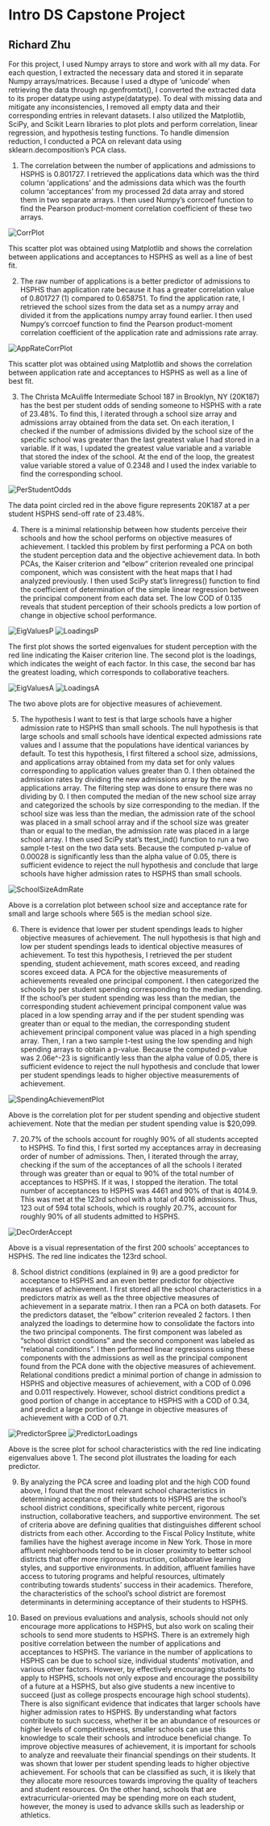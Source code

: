 # Intro DS Capstone Project
## Richard Zhu

For this project, I used Numpy arrays to store and work with all my data. For each question, I extracted the necessary data and stored it in separate Numpy arrays/matrices. Because I used a dtype of ‘unicode’ when retrieving the data through np.genfromtxt(), I converted the extracted data to its proper datatype using astype(datatype). To deal with missing data and mitigate any inconsistencies, I removed all empty data and their corresponding entries in relevant datasets. I also utilized the Matplotlib, SciPy, and Scikit Learn libraries to plot plots and perform correlation, linear regression, and hypothesis testing functions. To handle dimension reduction, I conducted a PCA on relevant data using sklearn.decomposition’s PCA class.

1) The correlation between the number of applications and admissions to HSPHS is 0.801727. I retrieved the applications data which was the third column ‘applications’ and the admissions data which was the fourth column ‘acceptances’ from my processed 2d data array and stored them in two separate arrays. I then used Numpy’s corrcoef function to find the Pearson product-moment correlation coefficient of these two arrays. 

![CorrPlot](CorrPlot.png)

This scatter plot was obtained using Matplotlib and shows the correlation between applications and acceptances to HSPHS as well as a line of best fit.

2) The raw number of applications is a better predictor of admissions to HSPHS than application rate because it has a greater correlation value of 0.801727 (1) compared to 0.658751. To find the application rate, I retrieved the school sizes from the data set as a numpy array and divided it from the applications numpy array found earlier. I then used Numpy’s corrcoef function to find the Pearson product-moment correlation coefficient of the application rate and admissions rate array.

![AppRateCorrPlot](AppRateCorrPlot.png)

This scatter plot was obtained using Matplotlib and shows the correlation between application rate and acceptances to HSPHS as well as a line of best fit.

3) The Christa McAuliffe Intermediate School 187 in Brooklyn, NY (20K187) has the best per student odds of sending someone to HSPHS with a rate of 23.48%. To find this, I iterated through a school size array and admissions array obtained from the data set. On each iteration, I checked if the number of admissions divided by the school size of the specific school was greater than the last greatest value I had stored in a variable. If it was, I updated the greatest value variable and a variable that stored the index of the school. At the end of the loop, the greatest value variable stored a value of 0.2348 and I used the index variable to find the corresponding school.

![PerStudentOdds](PerStudentOdds.png)

The data point circled red in the above figure represents 20K187 at a per student HSPHS send-off rate of 23.48%.

4) There is a minimal relationship between how students perceive their schools and how the school performs on objective measures of achievement. I tackled this problem by first performing a PCA on both the student perception data and the objective achievement data. In both PCAs, the Kaiser criterion and “elbow” criterion revealed one principal component, which was consistent with the heat maps that I had analyzed previously. I then used SciPy stat’s linregress() function to find the coefficient of determination of the simple linear regression between the principal component from each data set. The low COD of 0.135 reveals that student perception of their schools predicts a low portion of change in objective school performance. 

![EigValuesP](EigValuesP.png)
![LoadingsP](LoadingsP.png)

The first plot shows the sorted eigenvalues for student perception with the red line indicating the Kaiser criterion line. The second plot is the loadings, which indicates the weight of each factor. In this case, the second bar has the greatest loading, which corresponds to collaborative teachers.

![EigValuesA](EigValuesA.png)
![LoadingsA](LoadingsA.png)

The two above plots are for objective measures of achievement.

5) The hypothesis I want to test is that large schools have a higher admission rate to HSPHS than small schools. The null hypothesis is that large schools and small schools have identical expected admissions rate values and I assume that the populations have identical variances by default. To test this hypothesis, I first filtered a school size, admissions, and applications array obtained from my data set for only values corresponding to application values greater than 0. I then obtained the admission rates by dividing the new admissions array by the new applications array. The filtering step was done to ensure there was no dividing by 0. I then computed the median of the new school size array and categorized the schools by size corresponding to the median. If the school size was less than the median, the admission rate of the school was placed in a small school array and if the school size was greater than or equal to the median, the admission rate was placed in a large school array. I then used SciPy stat’s ttest_ind() function to run a two sample t-test on the two data sets. Because the computed p-value of 0.00028 is significantly less than the alpha value of 0.05, there is sufficient evidence to reject the null hypothesis and conclude that large schools have higher admission rates to HSPHS than small schools.

![SchoolSizeAdmRate](SchoolSizeAdmRate.png)

Above is a correlation plot between school size and acceptance rate for small and large schools where 565 is the median school size.

6) There is evidence that lower per student spendings leads to higher objective measures of achievement. The null hypothesis is that high and low per student spendings leads to identical objective measures of achievement. To test this hypothesis, I retrieved the per student spending, student achievement, math scores exceed, and reading scores exceed data. A PCA for the objective measurements of achievements revealed one principal component. I then categorized the schools by per student spending corresponding to the median spending. If the school’s per student spending was less than the median, the corresponding student achievement principal component value was placed in a low spending array and if the per student spending was greater than or equal to the median, the corresponding student achievement principal component value was placed in a high spending array. Then, I ran a two sample t-test using the low spending and high spending arrays to obtain a p-value. Because the computed p-value was 2.06e^-23 is significantly less than the alpha value of 0.05, there is sufficient evidence to reject the null hypothesis and conclude that lower per student spendings leads to higher objective measurements of achievement.

![SpendingAchievementPlot](SpendingAchievementPlot.png)

Above is the correlation plot for per student spending and objective student achievement. Note that the median per student spending value is $20,099. 

7) 20.7% of the schools account for roughly 90% of all students accepted to HSPHS. To find this, I first sorted my acceptances array in decreasing order of number of admissions. Then, I iterated through the array, checking if the sum of the acceptances of all the schools I iterated through was greater than or equal to 90% of the total number of acceptances to HSPHS. If it was, I stopped the iteration. The total number of acceptances to HSPHS was 4461 and 90% of that is 4014.9. This was met at the 123rd school with a total of 4016 admissions. Thus, 123 out of 594 total schools, which is roughly 20.7%, account for roughly 90% of all students admitted to HSPHS.

![DecOrderAccept](DecOrderAccept.png)

Above is a visual representation of the first 200 schools’ acceptances to HSPHS. The red line indicates the 123rd school.

8) School district conditions (explained in 9) are a good predictor for acceptance to HSPHS and an even better predictor for objective measures of achievement. I first stored all the school characteristics in a predictors matrix as well as the three objective measures of achievement in a separate matrix. I then ran a PCA on both datasets. For the predictors dataset, the “elbow” criterion revealed 2 factors. I then analyzed the loadings to determine how to consolidate the factors into the two principal components. The first component was labeled as “school district conditions” and the second component was labeled as “relational conditions”. I then performed linear regressions using these components with the admissions as well as the principal component found from the PCA done with the objective measures of achievement. Relational conditions predict a minimal portion of change in admission to HSPHS and objective measures of achievement, with a COD of 0.096 and 0.011 respectively. However, school district conditions predict a good portion of change in acceptance to HSPHS with a COD of 0.34, and predict a large portion of change in objective measures of achievement with a COD of 0.71.

![PredictorSpree](PredictorScree.png)
![PredictorLoadings](PredictorLoadings.png)

Above is the scree plot for school characteristics with the red line indicating eigenvalues above 1. The second plot illustrates the loading for each predictor. 

9) By analyzing the PCA scree and loading plot and the high COD found above, I found that the most relevant school characteristics in determining acceptance of their students to HSPHS are the school’s school district conditions, specifically white percent, rigorous instruction, collaborative teachers, and supportive environment. The set of criteria above are defining qualities that distinguishes different school districts from each other. According to the Fiscal Policy Institute, white families have the highest average income in New York. Those in more affluent neighborhoods tend to be in closer proximity to better school districts that offer more rigorous instruction, collaborative learning styles, and supportive environments. In addition, affluent families have access to tutoring programs and helpful resources, ultimately contributing towards students’ success in their academics. Therefore, the characteristics of the school’s school district are foremost determinants in determining acceptance of their students to HSPHS.

10) Based on previous evaluations and analysis, schools should not only encourage more applications to HSPHS, but also work on scaling their schools to send more students to HSPHS. There is an extremely high positive correlation between the number of applications and acceptances to HSPHS. The variance in the number of applications to HSPHS can be due to school size, individual students’ motivation, and various other factors. However, by effectively encouraging students to apply to HSPHS, schools not only expose and encourage the possibility of a future at a HSPHS, but also give students a new incentive to succeed (just as college prospects encourage high school students). There is also significant evidence that indicates that larger schools have higher admission rates to HSPHS. By understanding what factors contribute to such success, whether it be an abundance of resources or higher levels of competitiveness, smaller schools can use this knowledge to scale their schools and introduce beneficial change. To improve objective measures of achievement, it is important for schools to analyze and reevaluate their financial spendings on their students. It was shown that lower per student spending leads to higher objective achievement. For schools that can be classified as such, it is likely that they allocate more resources towards improving the quality of teachers and student resources. On the other hand, schools that are extracurricular-oriented may be spending more on each student, however, the money is used to advance skills such as leadership or athletics.


